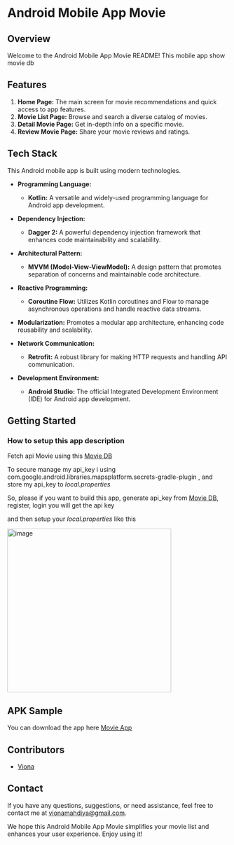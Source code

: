 
# Android Mobile App Movie

## Overview

Welcome to the Android Mobile App Movie README! This mobile app show movie db

## Features

1. **Home Page:** The main screen for movie recommendations and quick access to app features.
2. **Movie List Page:** Browse and search a diverse catalog of movies.
3. **Detail Movie Page:** Get in-depth info on a specific movie.
4. **Review Movie Page:** Share your movie reviews and ratings.

## Tech Stack

This Android mobile app is built using modern technologies.

- **Programming Language:**
  - **Kotlin:** A versatile and widely-used programming language for Android app development.

- **Dependency Injection:**
  - **Dagger 2:** A powerful dependency injection framework that enhances code maintainability and scalability.

- **Architectural Pattern:**
  - **MVVM (Model-View-ViewModel):** A design pattern that promotes separation of concerns and maintainable code architecture.

- **Reactive Programming:**
  - **Coroutine Flow:** Utilizes Kotlin coroutines and Flow to manage asynchronous operations and handle reactive data streams.

- **Modularization:** Promotes a modular app architecture, enhancing code reusability and scalability.

- **Network Communication:**
  - **Retrofit:** A robust library for making HTTP requests and handling API communication.

- **Development Environment:**
  - **Android Studio:** The official Integrated Development Environment (IDE) for Android app development.

## Getting Started
### How to setup this app description

Fetch api Movie using this [Movie DB](https://www.themoviedb.org)

To secure manage my api_key i using com.google.android.libraries.mapsplatform.secrets-gradle-plugin , and store my api_key to *local.properties*

So, please if you want to build this app, generate api_key from  [Movie DB](https://www.themoviedb.org), register, login you will get the api key

and then setup your *local.properties* like this 

<img width="374" alt="image" src="https://github.com/vionavio/Registration-Page/assets/62820688/44f86105-a835-4ba1-99c6-974096ed0e9f">

## APK Sample
You can download the app here [Movie App](https://drive.google.com/file/d/1FHSLqVRwIhyp52tSbn1rwKC_VK5ccatV/view?usp=sharing)

## Contributors

- [Viona](https://github.com/vionavio)

## Contact

If you have any questions, suggestions, or need assistance, feel free to contact me at [vionamahdiya@gmail.com](mailto:vionamahdiya@gmail.com).

We hope this Android Mobile App Movie simplifies your movie list and enhances your user experience. Enjoy using it!
